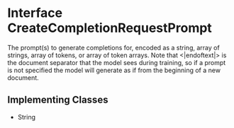 

# Interface CreateCompletionRequestPrompt

The prompt(s) to generate completions for, encoded as a string, array of strings, array of tokens, or array of token arrays.  Note that <|endoftext|> is the document separator that the model sees during training, so if a prompt is not specified the model will generate as if from the beginning of a new document. 
## Implementing Classes

* String


